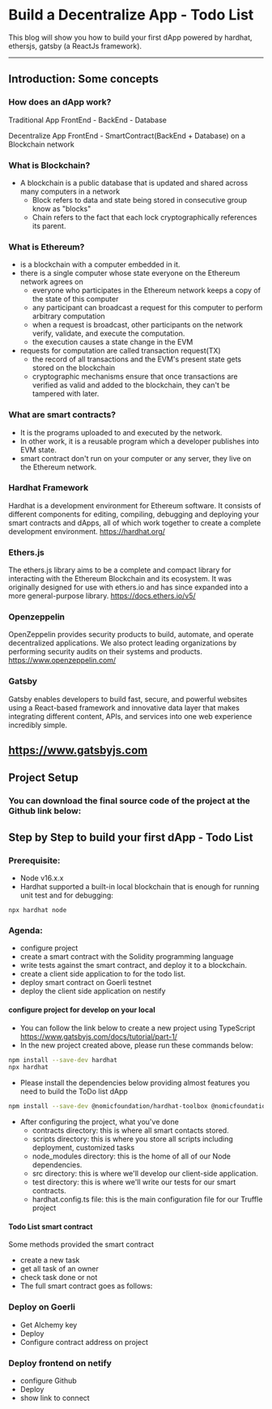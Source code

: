 # Build a Decentralize App - Todo List
This blog will show you how to build your first dApp powered by hardhat, ethersjs, gatsby (a ReactJs framework).

---
## Introduction: Some concepts

### How does an dApp work?
Traditional App
FrontEnd - BackEnd - Database

Decentralize App
FrontEnd - SmartContract(BackEnd + Database) on a Blockchain network

### What is Blockchain?
- A blockchain is a public database that is updated and shared across many computers in a network
  - Block refers to data and state being stored in consecutive group know as "blocks"
  - Chain refers to the fact that each lock cryptographically references its parent.

### What is Ethereum?
- is a blockchain with a computer embedded in it.
- there is a single computer whose state everyone on the Ethereum network agrees on
  - everyone who participates in the Ethereum network keeps a copy of the state of this computer
  - any participant can broadcast a request for this computer to perform arbitrary computation
  - when a request is broadcast, other participants on the network verify, validate, and execute the computation.
  - the execution causes a state change in the EVM
- requests for computation are called transaction request(TX)
  - the record of all transactions and the EVM's present state gets stored on the blockchain
  - cryptographic mechanisms ensure that once transactions are verified as valid and added to the blockchain, they can't be tampered with later.

### What are smart contracts?
- It is the programs uploaded to and executed by the network.
- In other work, it is a reusable program which a developer publishes into EVM state.
- smart contract don't run on your computer or any server, they live on the Ethereum network.

### Hardhat Framework
Hardhat is a development environment for Ethereum software. It consists of different components for editing, compiling, debugging and deploying your smart contracts and dApps, all of which work together to create a complete development environment.
https://hardhat.org/

### Ethers.js
The ethers.js library aims to be a complete and compact library for interacting with the Ethereum Blockchain and its ecosystem. It was originally designed for use with ethers.io and has since expanded into a more general-purpose library.
https://docs.ethers.io/v5/

### Openzeppelin
OpenZeppelin provides security products to build, automate, and operate decentralized applications. We also protect leading organizations by performing security audits on their systems and products.
https://www.openzeppelin.com/

### Gatsby
Gatsby enables developers to build fast, secure, and powerful websites using a React-based framework and innovative data layer that makes integrating different content, APIs, and services into one web experience incredibly simple.

https://www.gatsbyjs.com
---
## Project Setup
### You can download the final source code of the project at the Github link below:

## Step by Step to build your first dApp - Todo List
### Prerequisite:
- Node v16.x.x
- Hardhat supported a built-in local blockchain that is enough for running unit test and for debugging:
```
npx hardhat node
```

### Agenda:
- configure project
- create a smart contract with the Solidity programming language
- write tests against the smart contract, and deploy it to a blockchain.
- create a client side application to for the todo list.
- deploy smart contract on Goerli testnet
- deploy the client side application on nestify

#### configure project for develop on your local
- You can follow the link below to create a new project using TypeScript
https://www.gatsbyjs.com/docs/tutorial/part-1/
- In the new project created above, please run these commands below:
```bash
npm install --save-dev hardhat
npx hardhat
```
- Please install the dependencies below providing almost features you need to build the ToDo list dApp
```bash
npm install --save-dev @nomicfoundation/hardhat-toolbox @nomicfoundation/hardhat-chai-matchers chai @nomiclabs/hardhat-ethers @nomiclabs/hardhat-etherscan @nomicfoundation/hardhat-network-helpers @typechain/ethers-v5 @typechain/hardhat hardhat-gas-reporter solidity-coverage ethers typechain @types/mocha
```
- After configuring the project, what you've done
  - contracts directory: this is where all smart contacts stored.
  - scripts directory: this is where you store all scripts including deployment, customized tasks
  - node_modules directory: this is the home of all of our Node dependencies.
  - src directory: this is where we'll develop our client-side application.
  - test directory: this is where we'll write our tests for our smart contracts.
  - hardhat.config.ts file: this is the main configuration file for our Truffle project

#### Todo List smart contract
Some methods provided the smart contract
- create a new task
- get all task of an owner
- check task done or not
- The full smart contract goes as follows:
### Deploy on Goerli
- Get Alchemy key
- Deploy
- Configure contract address on project

### Deploy frontend on netify
- configure Github
- Deploy
- show link to connect